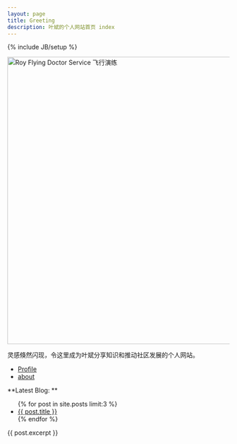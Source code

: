 ```yaml
---
layout: page
title: Greeting
description: 叶斌的个人网站首页 index
---
```

{% include JB/setup %}

<img style="width:650px;float:center" alt="Roy Flying Doctor Service 飞行演练" src="http://yebin-wordpress.stor.sinaapp.com/uploads/2012/06/rfds.jpg"/>

灵感倏然闪现，令这里成为叶斌分享知识和推动社区发展的个人网站。

* [Profile](https://plus.google.com/u/0/111730946330475204627/about)
* [about](http://www.yebin.info/page/about)

**Latest Blog: **

<ul class="posts">
  {% for post in site.posts limit:3 %}
    <li><a href="{{ BASE_PATH }}{{ post.url }}">{{ post.title }}</a></li>
  {% endfor %}
</ul>{{ post.excerpt }}